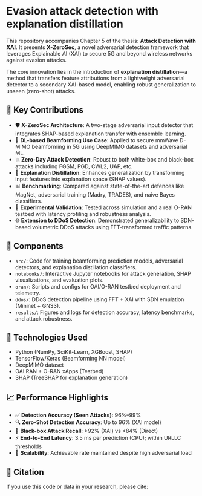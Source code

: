 # Evasion attack detection with explanation distillation

This repository accompanies Chapter 5 of the thesis: **Attack Detection with XAI**. It presents **X-ZeroSec**, a novel adversarial detection framework that leverages Explainable AI (XAI) to secure 5G and beyond wireless networks against evasion attacks.

The core innovation lies in the introduction of **explanation distillation**—a method that transfers feature attributions from a lightweight adversarial detector to a secondary XAI-based model, enabling robust generalization to unseen (zero-shot) attacks.

## 📌 Key Contributions

- 🛡️ **X-ZeroSec Architecture**: A two-stage adversarial input detector that integrates SHAP-based explanation transfer with ensemble learning.
- 📶 **DL-based Beamforming Use Case**: Applied to secure mmWave D-MIMO beamforming in 5G using DeepMIMO datasets and adversarial ML.
- 💥 **Zero-Day Attack Detection**: Robust to both white-box and black-box attacks including FGSM, PGD, CWL2, UAP, etc.
- 🧠 **Explanation Distillation**: Enhances generalization by transforming input features into explanation space (SHAP values).
- 📊 **Benchmarking**: Compared against state-of-the-art defences like MagNet, adversarial training (Madry, TRADES), and naive Bayes classifiers.
- 🧪 **Experimental Validation**: Tested across simulation and a real O-RAN testbed with latency profiling and robustness analysis.
- 🌐 **Extension to DDoS Detection**: Demonstrated generalizability to SDN-based volumetric DDoS attacks using FFT-transformed traffic patterns.

## 🧰 Components

- `src/`: Code for training beamforming prediction models, adversarial detectors, and explanation distillation classifiers.
- `notebooks/`: Interactive Jupyter notebooks for attack generation, SHAP visualizations, and evaluation plots.
- `oran/`: Scripts and configs for OAI/O-RAN testbed deployment and telemetry.
- `ddos/`: DDoS detection pipeline using FFT + XAI with SDN emulation (Mininet + GNS3).
- `results/`: Figures and logs for detection accuracy, latency benchmarks, and attack robustness.

## 🧠 Technologies Used

- Python (NumPy, SciKit-Learn, XGBoost, SHAP)
- TensorFlow/Keras (Beamforming NN model)
- DeepMIMO dataset
- OAI RAN + O-RAN xApps (Testbed)
- SHAP (TreeSHAP for explanation generation)

## 📈 Performance Highlights

- ✅ **Detection Accuracy (Seen Attacks)**: 96%–99%
- 🔍 **Zero-Shot Detection Accuracy**: Up to 96% (XAI model)
- 🧪 **Black-box Attack Recall**: >92% (XAI) vs <84% (Direct)
- ⚡ **End-to-End Latency**: 3.5 ms per prediction (CPU); within URLLC thresholds
- 🧱 **Scalability**: Achievable rate maintained despite high adversarial load

## 📄 Citation

If you use this code or data in your research, please cite:

